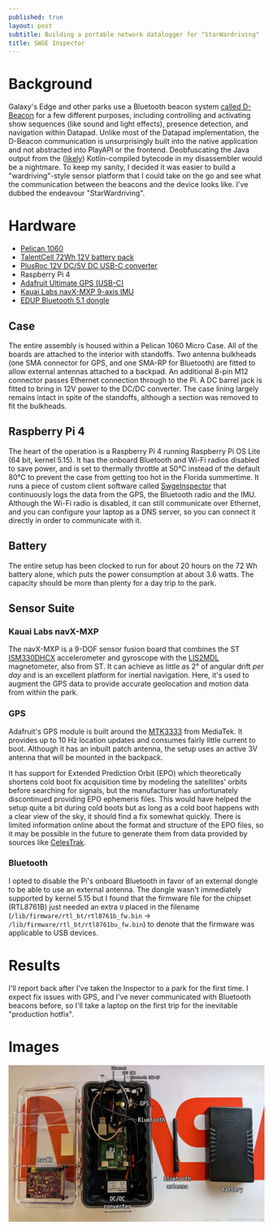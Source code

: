 ```yaml
---
published: true
layout: post
subtitle: Building a portable network datalogger for "StarWardriving"
title: SWGE Inspector
---
```

# Background

Galaxy's Edge and other parks use a Bluetooth beacon system [called D-Beacon](/dbeacon/) for a few different purposes, including controlling and activating show sequences (like sound and light effects), presence detection, and navigation within Datapad. Unlike most of the Datapad implementation, the D-Beacon communication is unsurprisingly built into the native application and not abstracted into PlayAPI or the frontend. Deobfuscating the Java output from the ([likely](/app-layers/)) Kotlin-compiled bytecode in my disassembler would be a nightmare. To keep my sanity, I decided it was easier to build a "wardriving"-style sensor platform that I could take on the go and see what the communication between the beacons and the device looks like. I've dubbed the endeavour "StarWardriving".

# Hardware

* [Pelican 1060](https://www.amazon.com/gp/product/B001OF5TII/)
* [TalentCell 72Wh 12V battery pack](https://www.amazon.com/gp/product/B00MF70BPU)
* [PlusRoc 12V DC/5V DC USB-C converter](https://www.amazon.com/gp/product/B09DGDQ48H)
* Raspberry Pi 4
* [Adafruit Ultimate GPS (USB-C)](https://www.adafruit.com/product/4279)
* [Kauai Labs navX-MXP 9-axis IMU](https://pdocs.kauailabs.com/navx-mxp/)
* [EDUP Bluetooth 5.1 dongle](https://www.amazon.com/gp/product/B09KG7QQ5V)

## Case

The entire assembly is housed within a Pelican 1060 Micro Case. All of the boards are attached to the interior with standoffs. Two antenna bulkheads (one SMA connector for GPS, and one SMA-RP for Bluetooth) are fitted to allow external antennas attached to a backpad. An additional 8-pin M12 connector passes Ethernet connection through to the Pi. A DC barrel jack is fitted to bring in 12V power to the DC/DC converter. The case lining largely remains intact in spite of the standoffs, although a section was removed to fit the bulkheads.

## Raspberry Pi 4

The heart of the operation is a Raspberry Pi 4 running Raspberry Pi OS Lite (64 bit, kernel 5.15). It has the onboard Bluetooth and Wi-Fi radios disabled to save power, and is set to thermally throttle at 50°C instead of the default 80°C to prevent the case from getting too hot in the Florida summertime. It runs a piece of custom client software called [SwgeInspector](https://github.com/parzivail/SwgeInspector) that continuously logs the data from the GPS, the Bluetooth radio and the IMU. Although the Wi-Fi radio is disabled, it can still communicate over Ethernet, and you can configure your laptop as a DNS server, so you can connect it directly in order to communicate with it.

## Battery

The entire setup has been clocked to run for about 20 hours on the 72 Wh battery alone, which puts the power consumption at about 3.6 watts. The capacity should be more than plenty for a day trip to the park.

## Sensor Suite

### Kauai Labs navX-MXP

The navX-MXP is a 9-DOF sensor fusion board that combines the ST [ISM330DHCX](https://www.st.com/en/mems-and-sensors/ism330dhcx.html) accelerometer and gyroscope with the [LIS2MDL](https://www.st.com/en/mems-and-sensors/lis2mdl.html) magnetometer, also from ST. It can achieve as little as 2° of angular drift _per day_ and is an excellent platform for inertial navigation. Here, it's used to augment the GPS data to provide accurate geolocation and motion data from within the park.

### GPS

Adafruit's GPS module is built around the [MTK3333](https://www.mediatek.com/products/location-intelligence/mt3333) from MediaTek. It provides up to 10 Hz location updates and consumes fairly little current to boot. Although it has an inbuilt patch antenna, the setup uses an active 3V antenna that will be mounted in the backpack.

It has support for Extended Prediction Orbit (EPO) which theoretically shortens cold boot fix acquisition time by modeling the satellites' orbits before searching for signals, but the manufacturer has unfortunately discontinued providing EPO ephemeris files. This would have helped the setup quite a bit during cold boots but as long as a cold boot happens with a clear view of the sky, it should find a fix somewhat quickly. There is limited information online about the format and structure of the EPO files, so it may be possible in the future to generate them from data provided by sources like [CelesTrak](https://celestrak.com/).

### Bluetooth

I opted to disable the Pi's onboard Bluetooth in favor of an external dongle to be able to use an external antenna. The dongle wasn't immediately supported by kernel 5.15 but I found that the firmware file for the chipset (RTL8761B) just needed an extra `U` placed in the filename (`/lib/firmware/rtl_bt/rtl8761b_fw.bin` → `/lib/firmware/rtl_bt/rtl8761bu_fw.bin`) to denote that the firmware was applicable to USB devices.

# Results

I'll report back after I've taken the Inspector to a park for the first time. I expect fix issues with GPS, and I've never communicated with Bluetooth beacons before, so I'll take a laptop on the first trip for the inevitable "production hotfix".

# Images

![Image of the inspector with the case opened, showing the internal layout](/images/inspector/case_interior.jpg)